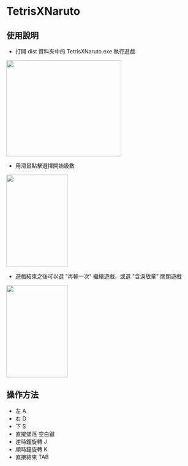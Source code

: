 <h1>TetrisXNaruto</h1>

<h2>使用說明</h2>
  
  - 打開 dist 資料夾中的 TetrisXNaruto.exe 執行遊戲
  
  <img src="https://hackmd.io/_uploads/BJR2zx782.png" height="250" width="300px" />
  
  - 用滑鼠點擊選擇開始級數
  
  <img src="https://github.com/johess123/tetris/assets/104426729/2d6e2593-746f-402f-bdf7-b858d322c77b" height="240px" width="160px" />
  
  - 遊戲結束之後可以選 "再輸一次" 繼續遊戲，或選 "含淚放棄" 關閉遊戲
  
  <img src="https://github.com/johess123/tetris/assets/104426729/70a3a6de-61ef-49a9-8f5b-0e0945ece65a" height="240px" width="160px" />

<h2>操作方法</h2>
  
  - 左 A
  - 右 D
  - 下 S
  - 直接墜落 空白鍵
  - 逆時鐘旋轉 J
  - 順時鐘旋轉 K
  - 直接結束 TAB
